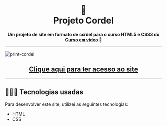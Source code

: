 <h1 align="center"> &#x1F4DD; <br>
  Projeto Cordel</h1>
<strong><p align="center">Um projeto de site em formato de cordel para o curso HTML5 e CSS3 do <a href="https://www.cursoemvideo.com/">Curso em vídeo</a> &#x1F596;</p></strong>
<hr>

![print-cordel](https://github.com/Akimkj/projeto-cordel-GustavoGuanabara/assets/156031298/6693e1b8-1171-490c-913b-f4960b581040)

<h2 align="center"><a href="https://akimkj.github.io/projeto-cordel-GustavoGuanabara/">Clique aqui para ter acesso ao site</a></h2>
<hr>
<h2> 👨🏻‍💻 Tecnologias usadas</h2>
<p>Para desenvolver este site, utilizei as seguintes tecnologias:</p>
<ul>
  <li>HTML</li>
  <li>CSS</li>
</ul>
